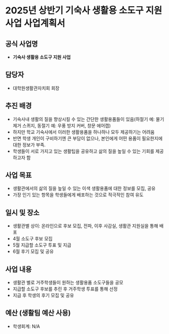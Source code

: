 2025년 상반기 기숙사 생활용 소도구 지원 사업 사업계획서
===

## 공식 사업명
- **기숙사 생활용 소도구 지원 사업**

## 담당자
- 대학원생활관자치회 회장

## 추진 배경
- 기숙사내 생활의 질을 향상시킬 수 있는 간단한 생활용품들이 있음(하절기 예: 물기 제거 스퀴지, 동절기 예: 우풍 방지 커버, 창문 에어캡)
- 하지만 학교 기숙사에서 이러한 생활용품을 하나하나 모두 제공하기는 어려움
- 반면 학생 개인이 구비하기엔 큰 부담이 없으나, 본인에게 어떤 용품이 필요한지에 대한 정보가 부족.
- 학생들이 서로 가지고 있는 생활팁을 공유하고 삶의 질을 높일 수 있는 기회를 제공하고자 함

## 사업 목표
- 생활관에서의 삶의 질을 높일 수 있는 이색 생활용품에 대한 정보를 모집, 공유
- 가장 인기 있는 항목을 학생들에게 배포하는 것으로 적극적인 참여 유도

## 일시 및 장소
- 생활관별 상이: 온라인으로 후보 모집, 전파, 이후 사감실, 생활관 지원실을 통해 배포
- 4월 소도구 후보 모집
- 5월 지급할 소도구 투표 및 지급
- 6월 후기 모집 및 공유

## 사업 내용
- 생활관 별로 거주학생들이 원하는 생활용품 소도구들을 공모
- 지급할 소도구 후보를 추린 후 거주학생 투표를 통해 선정
- 지급 후 학생의 후기 모집 및 공유

## 예산 (생활팀 예산 사용)
- 학생회계: N/A
